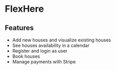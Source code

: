 # FlexHere

## Features

- Add new houses and visualize existing houses
- See houses availability in a calendar
- Register and login as user
- Book houses
- Manage payments with Stripe
